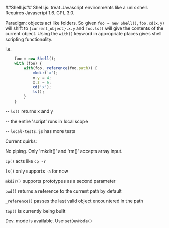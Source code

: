 ##Shell.js##
Shell.js: treat Javascript environments like a unix shell. Requires Javascript 1.6. GPL 3.0.

Paradigm: objects act like folders. So given `foo = new Shell()`, `foo.cd(x.y)` will shift to `{current_object}.x.y` and `foo.ls()` will give the contents of the current object. Using the `with()` keyword in appropriate places gives shell scripting functionality.

i.e.
```javascript
	foo = new Shell();
    with (foo) {
        with(foo._reference(foo.path)) {
            mkdir('x');
            x.y = 4;
            x.z = 6;
            cd('x');
            ls();
        }
    }
```

-- `ls()` returns x and y

-- the entire 'script' runs in local scope

-- `local-tests.js` has more tests

Current quirks:

No piping. Only 'mkdir()' and 'rm()' accepts array input.

`cp()` acts like `cp -r`

`ls()` only supports `-a` for now

`mkdir()` supports prototypes as a second parameter

`pwd()` returns a reference to the current path by default

`_reference()` passes the last valid object encountered in the path

`top()` is currently being built

Dev. mode is available. Use `setDevMode()`